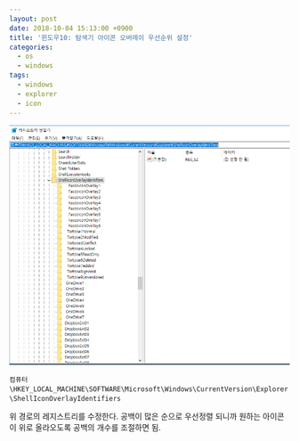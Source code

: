 ```yaml
---
layout: post
date: 2018-10-04 15:13:00 +0900
title: '윈도우10: 탐색기 아이콘 오버레이 우선순위 설정'
categories:
  - os
  - windows
tags:
  - windows
  - explorer
  - icon
---
```


![](/images/icon-overlay-order.png)

`컴퓨터\HKEY_LOCAL_MACHINE\SOFTWARE\Microsoft\Windows\CurrentVersion\Explorer\ShellIconOverlayIdentifiers`

위 경로의 레지스트리를 수정한다.
공백이 많은 순으로 우선정렬 되니까 원하는 아이콘이 위로 올라오도록 공백의 개수를 조절하면 됨.
